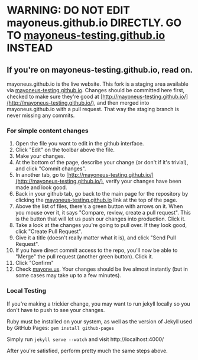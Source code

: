 # WARNING: DO NOT EDIT mayoneus.github.io DIRECTLY. GO TO [mayoneus-testing.github.io](https://github.com/MayOneUs-Testing/mayoneus-testing.github.io/) INSTEAD

## If you're on mayoneus-testing.github.io, read on.

mayoneus.github.io is the live website. This fork is a staging area available via
[mayoneus-testing.github.io](http://mayoneus-testing.github.io). Changes should be 
committed here first, checked to make sure they're good at [http://mayoneus-testing.github.io/](http://mayoneus-testing.github.io/), and then merged into 
mayoneus.github.io with a pull request. That way the staging branch is never 
missing any commits.

### For simple content changes
1. Open the file you want to edit in the github interface.
2. Click "Edit" on the toolbar above the file.
3. Make your changes.
4. At the bottom of the page, describe your change (or don't if it's trivial), and click "Commit changes".
5. In another tab, go to [http://mayoneus-testing.github.io/](http://mayoneus-testing.github.io/), verify your changes have been made and look good.
6. Back in your github tab, go back to the main page for the repository by clicking the [mayoneus-testing.github.io](https://github.com/MayOneUs-Testing/mayoneus-testing.github.io/) link at the top of the page.
7. Above the list of files, there's a green button with arrows on it. When you mouse over it, it says "Compare, review, create a pull request". This is the button that will let us push our changes into production. Click it.
8. Take a look at the changes you're going to pull over. If they look good, click "Create Pull Request".
9. Give it a title (doesn't really matter what it is), and click "Send Pull Request".
10. If you have direct commit access to the repo, you'll now be able to "Merge" the pull request (another green button). Click it.
11. Click "Confirm"
12. Check [mayone.us](http://mayone.us). Your changes should be live almost instantly (but in some cases may take up to a few minutes).

### Local Testing

If you're making a trickier change, you may want to run jekyll locally so you 
don't have to push to see your changes.

Ruby must be installed on your system, as well as the version of Jekyll used by GitHub Pages: `gem install github-pages`

Simply run `jekyll serve --watch` and visit http://localhost:4000/

After you're satisfied, perform pretty much the same steps above.
